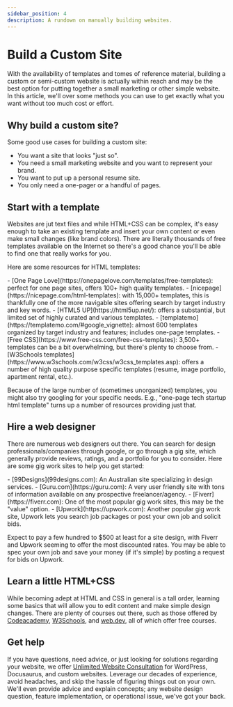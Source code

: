 ```yaml
---
sidebar_position: 4
description: A rundown on manually building websites.
---
```

# Build a Custom Site

With the availability of templates and tomes of reference material, building a custom or semi-custom website is actually within reach and may be the best option for putting together a small marketing or other simple website. In this article, we'll over some methods you can use to get exactly what you want without too much cost or effort.

## Why build a custom site?

Some good use cases for building a custom site:
- You want a site that looks "just so".
- You need a small marketing website and you want to represent your brand.
- You want to put up a personal resume site.
- You only need a one-pager or a handful of pages.

## Start with a template

Websites are jut text files and while HTML+CSS can be complex, it's easy enough to take an existing template and insert your own content or even make small changes (like brand colors). There are literally thousands of free templates available on the Internet so there's a good chance you'll be able to find one that really works for you.

Here are some resources for HTML templates:
<div class="flow-list">
- [One Page Love](https://onepagelove.com/templates/free-templates): perfect for one page sites, offers 100+ high quality templates.
- [nicepage](https://nicepage.com/html-templates): with 15,000+ templates, this is thankfully one of the more navigable sites offering search by target industry and key words.
- [HTML5 UP](https://html5up.net/): offers a substantial, but limited set of highly curated and various templates.
- [templatemo](https://templatemo.com/#google_vignette): almost 600 templates organized by target industry and features; includes one-page templates.
- [Free CSS](https://www.free-css.com/free-css-templates): 3,500+ templates can be a bit overwhelming, but there's plenty to choose from.
- [W3Schools templates](https://www.w3schools.com/w3css/w3css_templates.asp): offers a number of high quality purpose specific templates (resume, image portfolio, apartment rental, etc.).
</div>

Because of the large number of (sometimes unorganized) templates, you might also try googling for your specific needs. E.g., "one-page tech startup html template" turns up a number of resources providing just that.

## Hire a web designer

There are numerous web designers out there. You can search for design professionals/companies through google, or go through a gig site, which generally provide reviews, ratings, and a portfolio for you to consider. Here are some gig work sites to help you get started:
<div class="flow-list">
- [99Designs](99designs.com): An Australian site specializing in design services.
- [Guru.com](https://guru.com): A very user friendly site with tons of information available on any prospective freelancer/agency.
- [Fiverr](https://fiverr.com): One of the most popular gig work sites, this may be the "value" option.
- [Upwork](https://upwork.com): Another popular gig work site, Upwork lets you search job packages or post your own job and solicit bids.
</div>

Expect to pay a few hundred to $500 at least for a site design, with Fiverr and Upwork seeming to offer the most discounted rates. You may be able to spec your own job and save your money (if it's simple) by posting a request for bids on Upwork.

## Learn a little HTML+CSS

While becoming adept at HTML and CSS in general is a tall order, learning some basics that will allow you to edit content and make simple design changes. There are plenty of courses out there, such as those offered by [Codeacademy](https://www.codecademy.com/learn/learn-html), [W3Schools](https://www.w3schools.com/html/), and [web.dev](https://web.dev/learn/html), all of which offer free courses.

## Get help

If you have questions, need advice, or just looking for solutions regarding your website, we offer [Unlimited Website Consultation](/support#unlimited-website-support) for WordPress, Docusaurus, and custom websites. Leverage our decades of experience, avoid headaches, and skip the hassle of figuring things out on your own. We'll even provide advice and explain concepts; any website design question, feature implementation, or operational issue, we've got your back.